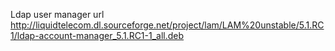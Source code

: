 Ldap user manager url http://liquidtelecom.dl.sourceforge.net/project/lam/LAM%20unstable/5.1.RC1/ldap-account-manager_5.1.RC1-1_all.deb
